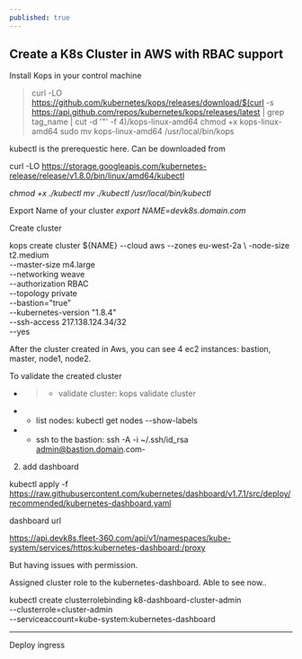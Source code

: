 ```yaml
---
published: true
---
```

## Create a K8s Cluster in AWS with RBAC support



Install Kops in your control machine

> curl -LO https://github.com/kubernetes/kops/releases/download/$(curl -s https://api.github.com/repos/kubernetes/kops/releases/latest | grep tag_name | cut -d '"' -f 4)/kops-linux-amd64
chmod +x kops-linux-amd64
sudo mv kops-linux-amd64 /usr/local/bin/kops

kubectl is the prerequestic here. Can be downloaded from 

curl -LO https://storage.googleapis.com/kubernetes-release/release/v1.8.0/bin/linux/amd64/kubectl

_chmod +x ./kubectl
 mv ./kubectl /usr/local/bin/kubectl_

Export Name of your cluster
_export NAME=devk8s.domain.com_


Create cluster

kops create cluster ${NAME} 
--cloud aws --zones eu-west-2a \ 
-node-size t2.medium \
--master-size m4.large \
--networking weave \
--authorization RBAC \
--topology private \
--bastion="true" \
--kubernetes-version "1.8.4" \
--ssh-access 217.138.124.34/32 \
--yes

After the cluster created in Aws, you can see 4 ec2 instances: bastion, master, node1, node2.

To validate the created cluster
- > * validate cluster: kops validate cluster
-  * list nodes: kubectl get nodes --show-labels
-  * ssh to the bastion: ssh -A -i ~/.ssh/id_rsa admin@bastion.domain.com-



2. add dashboard

kubectl apply -f https://raw.githubusercontent.com/kubernetes/dashboard/v1.7.1/src/deploy/recommended/kubernetes-dashboard.yaml

dashboard url

https://api.devk8s.fleet-360.com/api/v1/namespaces/kube-system/services/https:kubernetes-dashboard:/proxy

But having issues with permission.

Assigned cluster role to the kubernetes-dashboard. Able to see now..


kubectl create clusterrolebinding k8-dashboard-cluster-admin \
  --clusterrole=cluster-admin \
  --serviceaccount=kube-system:kubernetes-dashboard


--------------------------------

Deploy ingress
